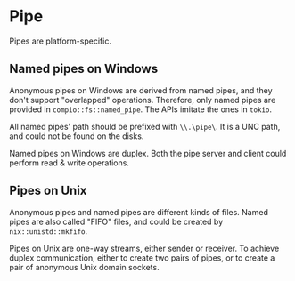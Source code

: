 # Pipe

Pipes are platform-specific.

## Named pipes on Windows
Anonymous pipes on Windows are derived from named pipes, and they don't support "overlapped" operations.
Therefore, only named pipes are provided in `compio::fs::named_pipe`.
The APIs imitate the ones in `tokio`.

All named pipes' path should be prefixed with `\\.\pipe\`.
It is a UNC path, and could not be found on the disks.

Named pipes on Windows are duplex.
Both the pipe server and client could perform read & write operations.

## Pipes on Unix
Anonymous pipes and named pipes are different kinds of files.
Named pipes are also called "FIFO" files, and could be created by `nix::unistd::mkfifo`.

Pipes on Unix are one-way streams, either sender or receiver.
To achieve duplex communication, either to create two pairs of pipes, or to create a pair of anonymous Unix domain sockets.
